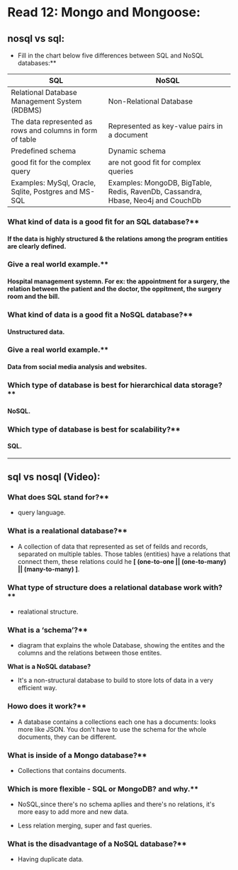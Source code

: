 # Read 12: Mongo and Mongoose:

## nosql vs sql:

- Fill in the chart below  five differences between SQL and NoSQL databases:**

| SQL                                                       | NoSQL                                        |
| ----------------------------------------------------------| -------------------------------------------- |
| Relational Database Management System (RDBMS)             | Non-Relational Database                      |
| The data represented as rows and columns in form of table | Represented as key-value pairs in a document |
| Predefined schema                                         | Dynamic schema                               |
| good fit for the complex query                            | are not good fit for complex queries         |
| Examples:  MySql, Oracle, Sqlite, Postgres and MS-SQL     | Examples: MongoDB, BigTable, Redis, RavenDb, Cassandra, Hbase, Neo4j and CouchDb|

### What kind of data is a good fit for an SQL database?**

#### If the data is highly structured & the relations among the program entities are clearly defined.

### Give a real world example.**

####  Hospital management systemn. For ex: the appointment for a surgery, the relation between the patient and the doctor, the oppitment, the surgery room and the bill.

### What kind of data is a good fit a NoSQL database?**

####  Unstructured data.

### Give a real world example.**

####  Data from social media analysis and websites.

### Which type of database is best for hierarchical data storage?**

####  NoSQL.

### Which type of database is best for scalability?**

####  SQL.

---------------------------------------------------------------------

## sql vs nosql (Video):

### What does SQL stand for?**

-  query language.

### What is a realational database?**

- A collection of data that represented as set of feilds and records, separated on multiple tables. Those tables (entities) have a relations that connect them, these relations could he **[ (one-to-one || (one-to-many) || (many-to-many) ]**.

### What type of structure does a relational database work with?**

-  realational structure.

### What is a ‘schema’?**

- diagram that explains the whole Database, showing the entites and the columns and the relations between those entites.

**What is a NoSQL database?**

- It's a non-structural database to build to store lots of data in a very efficient way.

### Howo does it work?**

- A database contains a collections each one has a documents: looks more like JSON. You don't have to use the schema for the whole documents, they can be different.

### What is inside of a Mongo database?**

- Collections that contains documents.

### Which is more flexible - SQL or MongoDB? and why.**

- NoSQL,since there's no schema apllies and there's no relations, it's more easy to add more and new data.

- Less relation merging, super and fast queries.

### What is the disadvantage of a NoSQL database?**

- Having duplicate data.

